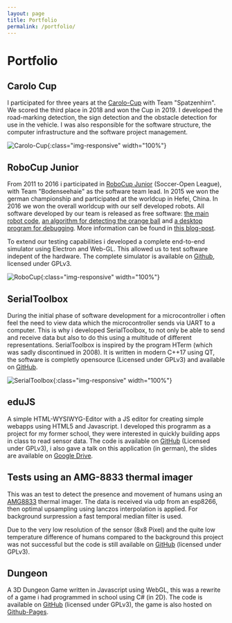 ```yaml
---
layout: page
title: Portfolio 
permalink: /portfolio/
---
```

# Portfolio
## Carolo Cup
I participated for three years at the [Carolo-Cup](https://wiki.ifr.ing.tu-bs.de/carolocup/en/carolo-cup) with Team "Spatzenhirn".
We scored the third place in 2018 and won the Cup in 2019.
I developed the road-marking detection, the sign detection and the obstacle detection for use in the vehicle. 
I was also responsible for the software structure, the computer infrastructure and the software project management.

![Carolo-Cup](../assets/img/carolo.jpg "Carolo-Cup"){:class="img-responsive" width="100%"}

## RoboCup Junior
From 2011 to 2016 i participated in [RoboCup Junior](https://junior.robocup.org/about/) (Soccer-Open League), with Team "Bodenseehaie" as the software team lead.
In 2015 we won the german championship and participated at the worldcup in Hefei, China. In 2016 we won the overall worldcup with our self developed robots.
All software developed by our team is released as free software: [the main robot code](https://github.com/aul12/RobotDebug), [an algorithm for detecting the orange ball](https://github.com/aul12/ROBOT) and [a desktop program for debugging](https://github.com/aul12/RobotDebug). More information can be found in [this blog-post](http://aul12.me/robocup/2019/09/13/robocup-foss.html).

To extend our testing capabilities i developed a complete end-to-end simulator using Electron and Web-GL. This allowed us to test software indepent of the hardware. The complete simulator is available on [Github](https://github.com/aul12/RoboCup-Simulation), licensed under GPLv3.

![RoboCup](../assets/img/robocup.jpg "RoboCup"){:class="img-responsive" width="100%"}

## SerialToolbox
During the initial phase of software development for a microcontroller i often feel the need to view data which the microcontroller sends via UART to a computer. 
This is why i developed SerialToolbox, to not only be able to send and receive data but also to do this using a multitude of different representations.
SerialToolbox is inspired by the program HTerm (which was sadly discontinued in 2008). It is written in modern C++17 using QT, the software is completly 
opensource (Licensed under GPLv3) and available on [GitHub](https://github.com/aul12/SerialToolbox).

![SerialToolbox](../assets/img/SerialToolbox.png "SerialToolbox"){:class="img-responsive" width="100%"}

## eduJS
A simple HTML-WYSIWYG-Editor with a JS editor for creating simple webapps using HTML5 and Javascript. I developed this programm as a project for my former school, they were interested in quickly building apps in class to read sensor data. The code is available on [GitHub](https://github.com/aul12/eduJS) (Licensed under GPLv3), i also gave a talk on this application (in german), the slides are available on [Google
Drive](https://docs.google.com/presentation/d/16bmZYIa_k7B3Fv3K5naTQL9vzd_MBaoVq_4Ty2uxOfY/edit?usp=sharing).

## Tests using an AMG-8833 thermal imager
This was an test to detect the presence and movement of humans using an [AMG8833](https://na.industrial.panasonic.com/products/sensors/sensors-automotive-industrial-applications/grid-eye-infrared-array-sensor/series/grid-eye-high-performance-type-amg8833/ADI8005/model/AMG8833) thermal imager. 
The data is received via udp from an esp8266, then optimal upsampling using lanczos interpolation is applied. For background surpression a fast temporal median filter is used. 

Due to the  very low resolution of the sensor (8x8 Pixel) and the quite low temperature difference of humans compared to the background this project was not successful but the code is still available on [GitHub](https://github.com/aul12/Amg8833Tests) (licensed under GPLv3).

## Dungeon
A 3D Dungeon Game written in Javascript using WebGL, this was a rewrite of a game i had programmed in school using C# (in 2D). The code is available on [GitHub](https://github.com/aul12/Dungeon) (licensed under GPLv3), the game is also hosted on [Github-Pages](https://aul12.github.io/Dungeon).

